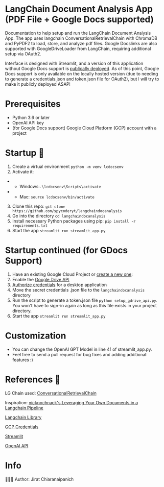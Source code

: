# LangChain Document Analysis App (PDF File + Google Docs supported)

Documentation to help setup and run the LangChain Document Analysis App. The app uses langchain ConversationalRetrievalChain with ChromaDB and PyPDF2 to load, store, and analyze pdf files. Google Docslinks are also supported with GoogleDriveLoader from LangChain, requiring additional setup via OAuth2. 

Interface is designed with Streamlit, and a version of this application without Google Docs support is [publically deployed](https://spycoderyt-langchaindocanalysis-streamlit-app-fmgu30.streamlit.app/). As of this point, Google Docs support is only available on the locally hosted version (due to needing to generate a credentials.json and token.json file for OAuth2), but I will try to make it publicly deployed ASAP! 

# Prerequisites 
- Python 3.6 or later 
- OpenAI API key
- (for Google Docs support) Google Cloud Platform (GCP) account with a project
# Startup 🚀
1. Create a virtual environment `python -m venv lcdocsenv`
2. Activate it:
- - Windows:`.\lcdocsenv\Scripts\activate`
- - Mac:  `source lcdocsenv/bin/activate`
3. Clone this repo: `git clone https://github.com/spycoderyt/langchaindocanalysis`
4. Go into the directory `cd langchaindocanalysis`
5. Install necessary Python packages using pip:  `pip install -r requirements.txt `
6. Start the app `streamlit run streamlit_app.py`
# Startup continued (for GDocs Support)
1. Have an existing Google Cloud Project or [create a new one](https://console.cloud.google.com/cloud-resource-manager): 
2. Enable the [Google Drive API](https://console.cloud.google.com/flows/enableapi?apiid=drive.googleapis.com)
3. [Authorize credentials](https://developers.google.com/drive/api/quickstart/python#authorize_credentials_for_a_desktop_application) for a desktop application
4. Move the secret credentials .json file to the `langchaindocanalysis` directory
5. Run the script to generate a token.json file `python setup_gdrive_api.py`. You won't have to sign-in again as long as this file exists in your project directory.
6. Start the app `streamlit run streamlit_app.py`
# Customization
- You can change the OpenAI GPT Model in line 41 of streamlit_app.py.
- Feel free to send a pull request for bug fixes and adding additional features :)
# References  🔗
LG Chain used: [ConversationalRetrievalChain](https://python.langchain.com/en/latest/modules/chains/index_examples/chat_vector_db.html)

Inspiration: [nicknochnack's Leveraging Your Own Documents in a Langchain Pipeline](https://github.com/nicknochnack/LangchainDocuments)

[Langchain Library](https://github.com/langchain/langchain)

[GCP Credentials](https://cloud.google.com/docs/authentication/getting-started)

[Streamlit](https://streamlit.io/docs/)

[OpenAI API](https://beta.openai.com/docs/)

# Info
👨🏾‍💻 Author: Jirat Chiaranaipanich
